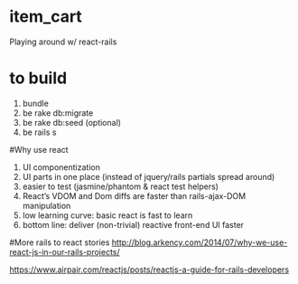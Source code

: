 # item_cart

Playing around w/ react-rails 

# to build
1)  bundle
1)  be rake db:migrate
1)  be rake db:seed (optional)
1)  be rails s

  
#Why use react
1) UI componentization
1) UI parts in one place (instead of jquery/rails partials spread around)
1) easier to test (jasmine/phantom & react test helpers)
1) React’s VDOM and Dom diffs are faster than rails-ajax-DOM manipulation
1) low learning curve:  basic react is fast to learn
1) bottom line: deliver (non-trivial) reactive front-end UI faster

#More rails to react stories
http://blog.arkency.com/2014/07/why-we-use-react-js-in-our-rails-projects/

https://www.airpair.com/reactjs/posts/reactjs-a-guide-for-rails-developers
